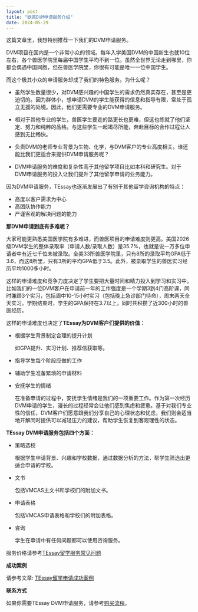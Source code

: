 ```yaml
---
layout: post
title: "欧美DVM申请服务介绍"
date: 2024-05-29
---
```


这篇文章里，我想特别推荐一下我们的DVM申请服务。

DVM项目在国内是一个非常小众的领域。每年入学美国DVM的中国新生也就10位左右，各个兽医学院里每届中国学生平均不到一位。虽然全世界无论走到哪里，你都会偶遇中国同胞，但在兽医学院里，你很有可能是唯一一位中国学生。

而这个极其小众的申请服务却成了我们的特色服务。为什么呢？

+ 虽然学生数量很少，对DVM感兴趣的中国学生的需求仍然真实存在，甚至是更迫切的。因为群体小，想申请DVM的学生能获得的信息和指导有限，常处于孤立无援的处境。因此，他们更需要专业的DVM申请服务。
  
+ 相对于其他专业的学生，兽医学生要走的路更长也更难，但这也练就了他们坚定、努力和纯粹的品格。与这些学生一起竭尽所能，奔赴目标的合作过程让人感到无比畅快。

+ 负责DVM的老师专业背景为生物、化学，与DVM客户的专业高度相关。谁还能比我们更适合来提供DVM申请服务呢？

+ DVM申请服务的难度和复杂性高于其他留学项目比如本科和研究生。对于DVM申请服务的投入让我们提升了其他留学申请的业务能力。

因为DVM申请服务，TEssay也逐渐发展出了有别于其他留学咨询机构的特点：

+ 高度以客户需求为中心
+ 高团队协作能力
+ 严谨客观的解决问题的能力

**那DVM申请到底有多难呢？**

大家可能更熟悉美国医学院有多难进，而兽医项目的申请难度则更高。美国2026级DVM学生的整体录取率（申请人数/录取人数）是35.7%，也就是说一万多位申请者中有近七千位未被录取。全美33所兽医学院里，只有8所的录取平均GPA低于3.6，而这8所里，只有3所的平均GPA低于3.5。此外，被录取学生的兽医实习经历平均1000多小时。

这样的申请难度和竞争力度决定了学生要把大量时间和精力投入到学习和实习中。比如我们的一位DVM客户在申请前一年的工作强度是一个学期3到4门高阶课，同时兼顾3个实习，包括周中10-15小时实习（包括晚上急诊部门待命），周末两天全天实习。学期结束时，学生的GPA保持在3.7以上，同时共积攒了近300小时的兽医经历。

这样的申请难度也决定了**TEssay为DVM客户们提供的价值**：

+ 根据学生背景制定合理的提升计划

  如GPA提升、实习计划、推荐信获取等。

+ 指导学生每个阶段应做的工作
  
+ 辅助学生准备繁琐的申请材料
  
+ 安抚学生的情绪

  在准备申请的过程中，安抚学生情绪是我们的一项重要工作。作为第一次经历DVM申请的学生，漫长的过程经常会让他们感到焦虑和疲惫。基于对我们专业性的信任，DVM客户们愿意跟我们分享自己的心理状态和忧虑，我们则会适当地开解同时提供可以减轻压力的建议，帮助学生恢复到客观理性的状态。

**TEssay DVM申请服务包括四个方面：**

+ 策略选校

  根据学生申请背景、兴趣和学校数据，通过数据分析的方法，帮学生筛选出更适合申请的学校。
  
+ 文书

  包括VMCAS主文书和学校们的附加文书。
  
+ 申请表格

  包括VMCAS申请表格和学校们的附加表格。
  
+ 咨询

  学生在申请中有任何问题都可以使用咨询服务。

服务价格请参考[TEssay留学服务常见问题](https://tessay.org/blog/2024/04/02/faq)


**成功案例**

请参考文章: [TEssay留学申请成功案例](https://tessay.org/blog/2024/05/27/successful-cases)

**联系方式**

如果你需要TEssay DVM申请服务，请参考[购买流程](https://tessay.org/blog/2024/04/10/contact-form)。



